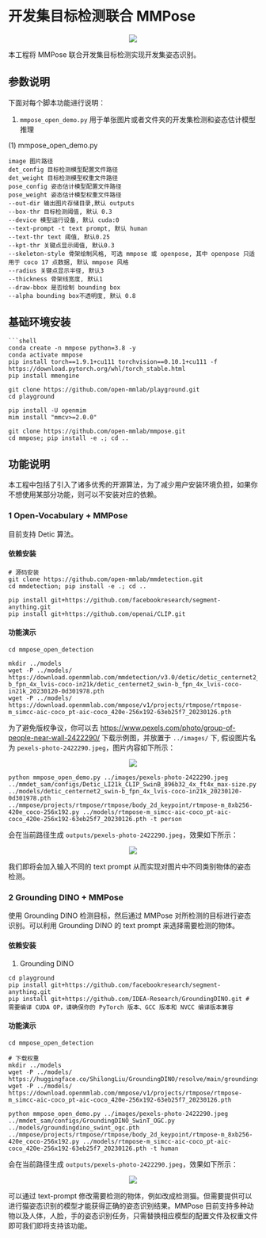 # 开发集目标检测联合 MMPose

<div align=center>
<img src="https://user-images.githubusercontent.com/17425982/231637220-bebcea80-afad-4039-92c0-5c9cb2c82cad.png"/>
</div>

本工程将 MMPose 联合开发集目标检测实现开发集姿态识别。

## 参数说明

下面对每个脚本功能进行说明：

1. `mmpose_open_demo.py` 用于单张图片或者文件夹的开发集检测和姿态估计模型推理

(1) mmpose_open_demo.py

```shell
image 图片路径
det_config 目标检测模型配置文件路径
det_weight 目标检测模型权重文件路径
pose_config 姿态估计模型配置文件路径
pose_weight 姿态估计模型权重文件路径
--out-dir 输出图片存储目录,默认 outputs
--box-thr 目标检测阈值, 默认 0.3
--device 模型运行设备, 默认 cuda:0
--text-prompt -t text prompt, 默认 human
--text-thr text 阈值, 默认0.25
--kpt-thr 关键点显示阈值, 默认0.3
--skeleton-style 骨架绘制风格, 可选 mmpose 或 openpose, 其中 openpose 只适用于 coco 17 点数据, 默认 mmpose 风格
--radius 关键点显示半径, 默认3
--thickness 骨架线宽度, 默认1
--draw-bbox 是否绘制 bounding box
--alpha bounding box不透明度, 默认 0.8
```

## 基础环境安装

````shell
```shell
conda create -n mmpose python=3.8 -y
conda activate mmpose
pip install torch==1.9.1+cu111 torchvision==0.10.1+cu111 -f https://download.pytorch.org/whl/torch_stable.html
pip install mmengine

git clone https://github.com/open-mmlab/playground.git
cd playground

pip install -U openmim
mim install "mmcv>=2.0.0"

git clone https://github.com/open-mmlab/mmpose.git
cd mmpose; pip install -e .; cd ..
````

## 功能说明

本工程中包括了引入了诸多优秀的开源算法，为了减少用户安装环境负担，如果你不想使用某部分功能，则可以不安装对应的依赖。

### 1 Open-Vocabulary + MMPose

目前支持 Detic 算法。

#### 依赖安装

```shell
# 源码安装
git clone https://github.com/open-mmlab/mmdetection.git
cd mmdetection; pip install -e .; cd ..

pip install git+https://github.com/facebookresearch/segment-anything.git
pip install git+https://github.com/openai/CLIP.git
```

#### 功能演示

```shell
cd mmpose_open_detection

mkdir ../models
wget -P ../models/ https://download.openmmlab.com/mmdetection/v3.0/detic/detic_centernet2_swin-b_fpn_4x_lvis-coco-in21k/detic_centernet2_swin-b_fpn_4x_lvis-coco-in21k_20230120-0d301978.pth
wget -P ../models/ https://download.openmmlab.com/mmpose/v1/projects/rtmpose/rtmpose-m_simcc-aic-coco_pt-aic-coco_420e-256x192-63eb25f7_20230126.pth
```

为了避免版权争议，你可以去 https://www.pexels.com/photo/group-of-people-near-wall-2422290/ 下载示例图，并放置于 `../images/` 下, 假设图片名为 `pexels-photo-2422290.jpeg`，图片内容如下所示：

<div align=center>
<img src="https://user-images.githubusercontent.com/17425982/231630138-eec92ce2-9e26-4c54-b58c-1e39fb2add75.png"/>
</div>

```shell
python mmpose_open_demo.py ../images/pexels-photo-2422290.jpeg ../mmdet_sam/configs/Detic_LI21k_CLIP_SwinB_896b32_4x_ft4x_max-size.py ../models/detic_centernet2_swin-b_fpn_4x_lvis-coco-in21k_20230120-0d301978.pth ../mmpose/projects/rtmpose/rtmpose/body_2d_keypoint/rtmpose-m_8xb256-420e_coco-256x192.py ../models/rtmpose-m_simcc-aic-coco_pt-aic-coco_420e-256x192-63eb25f7_20230126.pth -t person
```

会在当前路径生成 `outputs/pexels-photo-2422290.jpeg`，效果如下所示：

<div align=center>
<img src="https://user-images.githubusercontent.com/17425982/231633730-e4d60b19-2b1e-4d1e-87d9-6ab6cd6d717a.png"/>
</div>

我们即将会加入输入不同的 text prompt 从而实现对图片中不同类别物体的姿态检测。

### 2 Grounding DINO + MMPose

使用 Grounding DINO 检测目标，然后通过 MMPose 对所检测的目标进行姿态识别。可以利用 Grounding DINO 的 text prompt 来选择需要检测的物体。

#### 依赖安装

1. Grounding DINO

```shell
cd playground
pip install git+https://github.com/facebookresearch/segment-anything.git
pip install git+https://github.com/IDEA-Research/GroundingDINO.git # 需要编译 CUDA OP，请确保你的 PyTorch 版本、GCC 版本和 NVCC 编译版本兼容
```

#### 功能演示

```shell
cd mmpose_open_detection

# 下载权重
mkdir ../models
wget -P ../models/ https://huggingface.co/ShilongLiu/GroundingDINO/resolve/main/groundingdino_swint_ogc.pth
wget -P ../models/ https://download.openmmlab.com/mmpose/v1/projects/rtmpose/rtmpose-m_simcc-aic-coco_pt-aic-coco_420e-256x192-63eb25f7_20230126.pth

python mmpose_open_demo.py ../images/pexels-photo-2422290.jpeg ../mmdet_sam/configs/GroundingDINO_SwinT_OGC.py ../models/groundingdino_swint_ogc.pth ../mmpose/projects/rtmpose/rtmpose/body_2d_keypoint/rtmpose-m_8xb256-420e_coco-256x192.py ../models/rtmpose-m_simcc-aic-coco_pt-aic-coco_420e-256x192-63eb25f7_20230126.pth -t human
```

会在当前路径生成 `outputs/pexels-photo-2422290.jpeg`，效果如下所示：

<div align=center>
<img src="https://user-images.githubusercontent.com/8425513/231439110-c0e7d6f8-5692-4bcb-b6cf-c3c243a990a5.jpg"/>
</div>

可以通过 text-prompt 修改需要检测的物体，例如改成检测猫。但需要提供可以进行猫姿态识别的模型才能获得正确的姿态识别结果。MMPose 目前支持多种动物以及人体，人脸，手的姿态识别任务，只需替换相应模型的配置文件及权重文件即可我们即将支持该功能。
